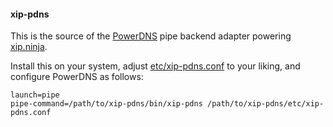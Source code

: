 #### xip-pdns

This is the source of the [PowerDNS](http://powerdns.com/) pipe backend adapter powering [xip.ninja](http://xip.ninja/).

Install this on your system, adjust [etc/xip-pdns.conf](etc/xip-pdns.conf.example) to your liking, and configure PowerDNS as follows:

    launch=pipe
    pipe-command=/path/to/xip-pdns/bin/xip-pdns /path/to/xip-pdns/etc/xip-pdns.conf

